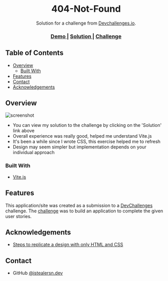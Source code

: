 <!-- Please update value in the {}  -->

<h1 align="center">404-Not-Found</h1>

<div align="center">
   Solution for a challenge from  <a href="http://devchallenges.io" target="_blank">Devchallenges.io</a>.
</div>

<div align="center">
  <h3>
    <a href="https://404-not-found-rouge.vercel.app/">
      Demo
    </a>
    <span> | </span>
    <a href="https://github.com/istealersn-dev/404-not-found.git">
      Solution
    </a>
    <span> | </span>
    <a href="https://devchallenges.io/challenges/wBunSb7FPrIepJZAg0sY">
      Challenge
    </a>
  </h3>
</div>

<!-- TABLE OF CONTENTS -->

## Table of Contents

- [Overview](#overview)
  - [Built With](#built-with)
- [Features](#features)
- [Contact](#contact)
- [Acknowledgements](#acknowledgements)

<!-- OVERVIEW -->

## Overview

![screenshot](https://www.awesomescreenshot.com/image/32176943?key=cfbdb36a08c12e02f3894116190ed903)

- You can view my solution to the challenge by clicking on the 'Solution' link above
- Overall experience was really good, helped me understand Vite.js
- It's been a while since I wrote CSS, this exercise helped me to refresh
- Design may seem simpler but implementation depends on your individual approach

### Built With

<!-- This section should list any major frameworks that you built your project using. Here are a few examples.-->

- [Vite.js](https://vitejs.dev//)

## Features

<!-- List the features of your application or follow the template. Don't share the figma file here :) -->

This application/site was created as a submission to a [DevChallenges](https://devchallenges.io/challenges) challenge. The [challenge](https://devchallenges.io/challenges/wBunSb7FPrIepJZAg0sY) was to build an application to complete the given user stories.


## Acknowledgements

<!-- This section should list any articles or add-ons/plugins that helps you to complete the project. This is optional but it will help you in the future. For exmpale -->

- [Steps to replicate a design with only HTML and CSS](https://devchallenges-blogs.web.app/how-to-replicate-design/)

## Contact

- GitHub [@istealersn.dev](https://{github.com/your-usermame})